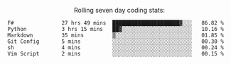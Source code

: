 <!--<p align="center">
  <img width="auto" src ="https://github-readme-stats.vercel.app/api/top-langs/?username=syrkis&layout=compact&hide_border=true&theme=darcula&bg_color=00000000&langs_count=6&hide=jupyter%20notebook,JavaScript,HTML" width = 400>
      <img src ="https://github-readme-streak-stats.herokuapp.com?user=syrkis&theme=darcula&hide_border=true&background=FFFFFF00" width = 400>

</p>-->
<p align="center">Rolling seven day coding stats:</p>
<!--START_SECTION:waka-->

```text
F#               27 hrs 49 mins  █████████████████████▓░░░   86.82 %
Python           3 hrs 15 mins   ██▓░░░░░░░░░░░░░░░░░░░░░░   10.16 %
Markdown         35 mins         ▒░░░░░░░░░░░░░░░░░░░░░░░░   01.85 %
Git Config       5 mins          ░░░░░░░░░░░░░░░░░░░░░░░░░   00.30 %
sh               4 mins          ░░░░░░░░░░░░░░░░░░░░░░░░░   00.24 %
Vim Script       2 mins          ░░░░░░░░░░░░░░░░░░░░░░░░░   00.15 %
```

<!--END_SECTION:waka-->
